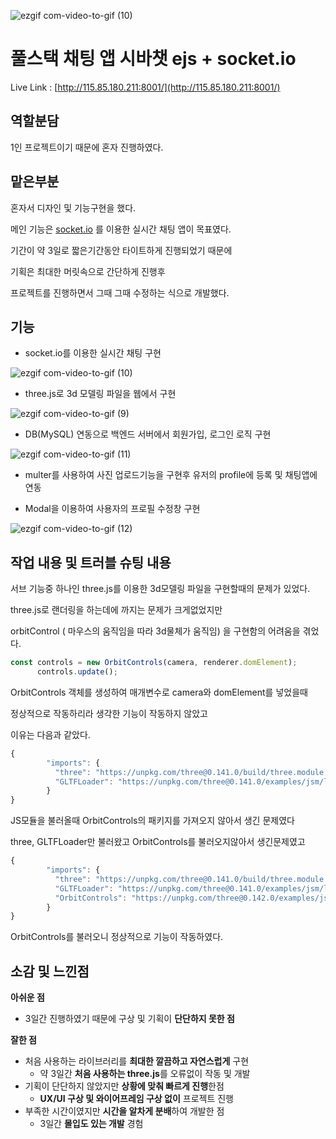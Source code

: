![ezgif com-video-to-gif (10)](https://github.com/kangminhyuk1111/shiba_chat_socket/assets/96116158/d39cd618-ebff-42dd-983e-5fd61ed781f4)

# 풀스택 채팅 앱 시바챗 ejs + socket.io

Live Link : [http://115.85.180.211:8001/](http://115.85.180.211:8001/)

## 역할분담

1인 프로젝트이기 때문에 혼자 진행하였다.

## 맡은부분

혼자서 디자인 및 기능구현을 했다.

메인 기능은 [socket.io](http://socket.io) 를 이용한 실시간 채팅 앱이 목표였다.

기간이 약 3일로 짧은기간동안 타이트하게 진행되었기 때문에

기획은 최대한 머릿속으로 간단하게 진행후

프로젝트를 진행하면서 그때 그때 수정하는 식으로 개발했다.

## 기능

- socket.io를 이용한 실시간 채팅 구현

![ezgif com-video-to-gif (10)](https://github.com/kangminhyuk1111/shiba_chat_socket/assets/96116158/c89ae83c-ba75-4f09-ac35-2d6a27d5dc76)

- three.js로 3d 모델링 파일을 웹에서 구현

![ezgif com-video-to-gif (9)](https://github.com/kangminhyuk1111/shiba_chat_socket/assets/96116158/9f28b0cb-449e-43c5-8000-3abafc3710d0)

- DB(MySQL) 연동으로 백엔드 서버에서 회원가입, 로그인 로직 구현

![ezgif com-video-to-gif (11)](https://github.com/kangminhyuk1111/shiba_chat_socket/assets/96116158/24fc9ec9-59f3-47dd-8a60-f813996b1697)

- multer를 사용하여 사진 업로드기능을 구현후 유저의 profile에 등록 및 채팅앱에 연동

- Modal을 이용하여 사용자의 프로필 수정창 구현

![ezgif com-video-to-gif (12)](https://github.com/kangminhyuk1111/shiba_chat_socket/assets/96116158/6d921e99-0659-429b-920c-e35976b868bb)

## 작업 내용 및 트러블 슈팅 내용

서브 기능중 하나인 three.js를 이용한 3d모델링 파일을 구현할때의 문제가 있었다.

three.js로 랜더링을 하는데에 까지는 문제가 크게없었지만

orbitControl ( 마우스의 움직임을 따라 3d물체가 움직임) 을 구현함의 어려움을 겪었다.

```jsx
const controls = new OrbitControls(camera, renderer.domElement);
      controls.update();
```

OrbitControls 객체를 생성하여 매개변수로 camera와 domElement를 넣었을때

정상적으로 작동하리라 생각한 기능이 작동하지 않았고

이유는 다음과 같았다.

```jsx
{
        "imports": {
          "three": "https://unpkg.com/three@0.141.0/build/three.module.js",
          "GLTFLoader": "https://unpkg.com/three@0.141.0/examples/jsm/loaders/GLTFLoader.js",
        }
}
```

JS모듈을 불러올때 OrbitControls의 패키지를 가져오지 않아서 생긴 문제였다

three, GLTFLoader만 불러왔고 OrbitControls를 불러오지않아서 생긴문제였고

```jsx
{
        "imports": {
          "three": "https://unpkg.com/three@0.141.0/build/three.module.js",
          "GLTFLoader": "https://unpkg.com/three@0.141.0/examples/jsm/loaders/GLTFLoader.js",
          "OrbitControls": "https://unpkg.com/three@0.142.0/examples/jsm/controls/OrbitControls.js"
        }
}
```

OrbitControls를 불러오니 정상적으로 기능이 작동하였다.

## 소감 및 느낀점

**아쉬운 점** 

- 3일간 진행하였기 때문에 구상 및 기획이 **단단하지 못한 점**

**잘한 점**

- 처음 사용하는 라이브러리를 **최대한 깔끔하고 자연스럽게** 구현
    - 약 3일간 **처음 사용하는 three.js**를 오류없이 작동 및 개발
- 기획이 단단하지 않았지만 **상황에 맞춰 빠르게 진행**한점
    - **UX/UI 구상 및 와이어프레임 구상 없이** 프로젝트 진행
- 부족한 시간이였지만 **시간을 알차게 분배**하여 개발한 점
    - 3일간 **몰입도 있는 개발** 경험
